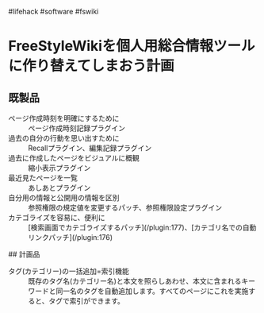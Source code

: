#lifehack
#software
#fswiki

# FreeStyleWikiを個人用総合情報ツールに作り替えてしまおう計画
## 既製品
<dl>
  <dt>ページ作成時刻を明確にするために</dt><dd>ページ作成時刻記録プラグイン
</dd>
  <dt>過去の自分の行動を思い出すために</dt><dd>Recallプラグイン、編集記録プラグイン
</dd>
  <dt>過去に作成したページをビジュアルに概観</dt><dd>縮小表示プラグイン
</dd>
  <dt>最近見たページを一覧</dt><dd>あしあとプラグイン
</dd>
  <dt>自分用の情報と公開用の情報を区別</dt><dd>参照権限の規定値を変更するパッチ、参照権限設定プラグイン
</dd>
  <dt>カテゴライズを容易に、便利に</dt><dd>[検索画面でカテゴライズするパッチ](/plugin:177)、[カテゴリ名での自動リンクパッチ](/plugin:176)
</dd>
</dl>
## 計画品
<dl>
  <dt>タグ(カテゴリー)の一括追加=索引機能</dt><dd>既存のタグ名(カテゴリー名)と本文を照らしあわせ、本文に含まれるキーワードと同一名のタグを自動追加します。すべてのページにこれを実施すると、タグで索引ができます。
</dd>
</dl>


